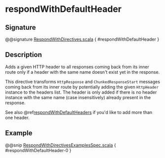 # respondWithDefaultHeader

## Signature

@@signature [RespondWithDirectives.scala](../../../../../../../../../akka-http/src/main/scala/akka/http/scaladsl/server/directives/RespondWithDirectives.scala) { #respondWithDefaultHeader }

## Description

Adds a given HTTP header to all responses coming back from its inner route only if a header with the same name doesn't
exist yet in the response.

This directive transforms `HttpResponse` and `ChunkedResponseStart` messages coming back from its inner route by
potentially adding the given `HttpHeader` instance to the headers list.
The header is only added if there is no header instance with the same name (case insensitively) already present in the
response.

See also @ref[respondWithDefaultHeaders](respondWithDefaultHeaders.md)  if you'd like to add more than one header.

## Example

@@snip [RespondWithDirectivesExamplesSpec.scala]($test$/scala/docs/http/scaladsl/server/directives/RespondWithDirectivesExamplesSpec.scala) { #respondWithDefaultHeader-0 }